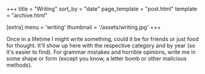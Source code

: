 +++
title = "Writing"
sort_by = "date"
page_template = "post.html"
template = "archive.html"

[extra]
menu = 'writing'
thumbnail = '/assets/writing.jpg'
+++

Once in a lifetime I might write something, could it be for friends or just food for thought. It'll show up here with the respective category and by year (so it's easier to find). For grammar mistakes and horrible opinions, write me in some shape or form (except you know, a letter bomb or other malicious methods).